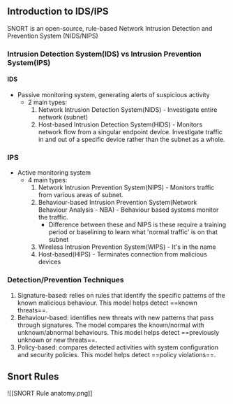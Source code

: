 ## Introduction to IDS/IPS

SNORT is an open-source, rule-based Network Intrusion Detection and Prevention System (NIDS/NIPS)

### Intrusion Detection System(IDS) vs Intrusion Prevention System(IPS)

#### IDS
- Passive monitoring system, generating alerts of suspicious activity
	- 2 main types:
		1. Network Intrusion Detection System(NIDS) - Investigate entire network (subnet)
		2. Host-based Intrusion Detection System(HIDS) - Monitors network flow from a singular endpoint device. Investigate traffic in and out of a specific device rather than the subnet as a whole.

### IPS
- Active monitoring system
	- 4 main types:
		1. Network Intrusion Prevention System(NIPS) - Monitors traffic from various areas of subnet.
		2. Behaviour-based Intrusion Prevention System(Network Behaviour Analysis - NBA) - Behaviour based systems monitor the traffic. 
			- Difference between these and NIPS is these require a training period or baselining to learn what 'normal traffic' is on that subnet
		3. Wireless Intrusion Prevention System(WIPS) - It's in the name
		4. Host-based(HIPS) - Terminates connection from malicious devices

### Detection/Prevention Techniques

1. Signature-based: relies on rules that identify the specific patterns of the known malicious behaviour. This model helps detect ==known threats==.
2. Behaviour-based: identifies new threats with new patterns that pass through signatures. The model compares the known/normal with unknown/abnormal behaviours. This model helps detect ==previously unknown or new threats==.
3. Policy-based: compares detected activities with system configuration and security policies. This model helps detect ==policy violations==.

## Snort Rules
![[SNORT Rule anatomy.png]]




